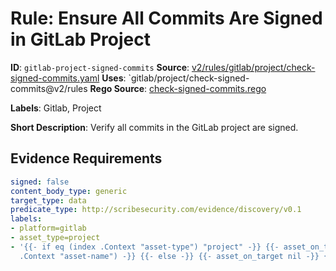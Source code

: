 # Rule: Ensure All Commits Are Signed in GitLab Project

**ID**: `gitlab-project-signed-commits`
**Source**: [v2/rules/gitlab/project/check-signed-commits.yaml](https://github.com/scribe-public/sample-policies/v2/rules/gitlab/project/check-signed-commits.yaml)
**Uses**: `gitlab/project/check-signed-commits@v2/rules
**Rego Source**: [check-signed-commits.rego](https://github.com/scribe-public/sample-policies/v2/rules/gitlab/project/check-signed-commits.rego)

**Labels**: Gitlab, Project

**Short Description**: Verify all commits in the GitLab project are signed.

## Evidence Requirements

```yaml
signed: false
content_body_type: generic
target_type: data
predicate_type: http://scribesecurity.com/evidence/discovery/v0.1
labels:
- platform=gitlab
- asset_type=project
- '{{- if eq (index .Context "asset-type") "project" -}} {{- asset_on_target (index
  .Context "asset-name") -}} {{- else -}} {{- asset_on_target nil -}} {{- end -}}'
```
